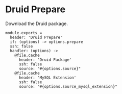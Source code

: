 
# Druid Prepare

Download the Druid package.

    module.exports =
      header: 'Druid Prepare'
      if: (options) -> options.prepare
      ssh: false
      handler: (options) ->
        @file.cache
          header: 'Druid Package'
          ssh: false
          source: "#{options.source}"
        @file.cache
          header: 'MySQL Extension'
          ssh: false
          source: "#{options.source_mysql_extension}"
